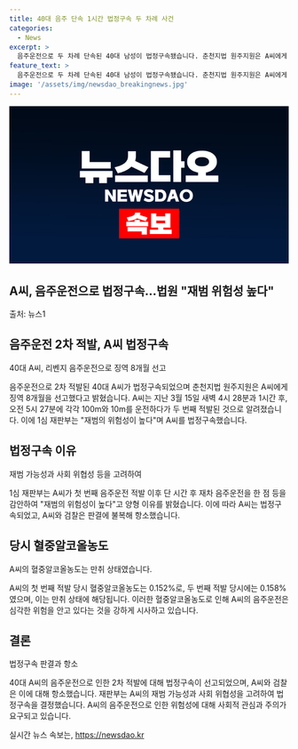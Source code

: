 ```yaml
---
title: 40대 음주 단속 1시간 법정구속 두 차례 사건
categories:
  - News
excerpt: >
  음주운전으로 두 차례 단속된 40대 남성이 법정구속됐습니다. 춘천지법 원주지원은 A씨에게 음주운전으로 징역 8개월을 선고하고 법정구속했다고 밝혔습니다. A씨는 지난 3월 새벽 4시 28분쯤 100m를 운전한 후 첫 번째 음주운전으로 적발되었고, 1시간 뒤에 10m를 운전하다 또다시 적발됐습니다. 이에 재판부는 재범의 위험성을 감안해 양형 이유를 밝혔으며, A씨와 검찰은 1심 판결에 불복해 항소했습니다. A씨는 이미 2022년에도 음주운전으로 적발돼 벌금형의 약식명령을 받은 바 있습니다. (150자)
feature_text: >
  음주운전으로 두 차례 단속된 40대 남성이 법정구속됐습니다. 춘천지법 원주지원은 A씨에게 음주운전으로 징역 8개월을 선고하고 법정구속했다고 밝혔습니다. A씨는 지난 3월 새벽 4시 28분쯤 100m를 운전한 후 첫 번째 음주운전으로 적발되었고, 1시간 뒤에 10m를 운전하다 또다시 적발됐습니다. 이에 재판부는 재범의 위험성을 감안해 양형 이유를 밝혔으며, A씨와 검찰은 1심 판결에 불복해 항소했습니다. A씨는 이미 2022년에도 음주운전으로 적발돼 벌금형의 약식명령을 받은 바 있습니다. (150자)
image: '/assets/img/newsdao_breakingnews.jpg'
---
```


<p><img src="/assets/img/newsdao_breakingnews.jpg" alt="ontimetimes 속보" /></p>

<h2>A씨, 음주운전으로 법정구속…법원 "재범 위험성 높다"</h2>

<p data-ke-size="size16">출처: 뉴스1</p>

<h2 data-ke-size="size26">음주운전 2차 적발, A씨 법정구속</h2>

<p data-ke-size="size16">40대 A씨, 리벤지 음주운전으로 징역 8개월 선고</p>

<p>음주운전으로 2차 적발된 40대 A씨가 법정구속되었으며 춘천지법 원주지원은 A씨에게 징역 8개월을 선고했다고 밝혔습니다. A씨는 지난 3월 15일 새벽 4시 28분과 1시간 후, 오전 5시 27분에 각각 100m와 10m를 운전하다가 두 번째 적발된 것으로 알려졌습니다. 이에 1심 재판부는 "재범의 위험성이 높다"며 A씨를 법정구속했습니다.</p>

<h2 data-ke-size="size26">법정구속 이유</h2>

<p data-ke-size="size16">재범 가능성과 사회 위협성 등을 고려하여</p>

<p>1심 재판부는 A씨가 첫 번째 음주운전 적발 이후 단 시간 후 재차 음주운전을 한 점 등을 감안하여 "재범의 위험성이 높다"고 양형 이유를 밝혔습니다. 이에 따라 A씨는 법정구속되었고, A씨와 검찰은 판결에 불복해 항소했습니다.</p>

<h2 data-ke-size="size26">당시 혈중알코올농도</h2>

<p data-ke-size="size16">A씨의 혈중알코올농도는 만취 상태였습니다.</p>

<p>A씨의 첫 번째 적발 당시 혈중알코올농도는 0.152%로, 두 번째 적발 당시에는 0.158%였으며, 이는 만취 상태에 해당됩니다. 이러한 혈중알코올농도로 인해 A씨의 음주운전은 심각한 위험을 안고 있다는 것을 강하게 시사하고 있습니다.</p>

<h2 data-ke-size="size26">결론</h2>

<p data-ke-size="size16">법정구속 판결과 항소</p>

<p>40대 A씨의 음주운전으로 인한 2차 적발에 대해 법정구속이 선고되었으며, A씨와 검찰은 이에 대해 항소했습니다. 재판부는 A씨의 재범 가능성과 사회 위협성을 고려하여 법정구속을 결정했습니다. A씨의 음주운전으로 인한 위험성에 대해 사회적 관심과 주의가 요구되고 있습니다.</p>
실시간 뉴스 속보는, <a href="https://newsdao.kr" rel="dofollow">https://newsdao.kr</a>


